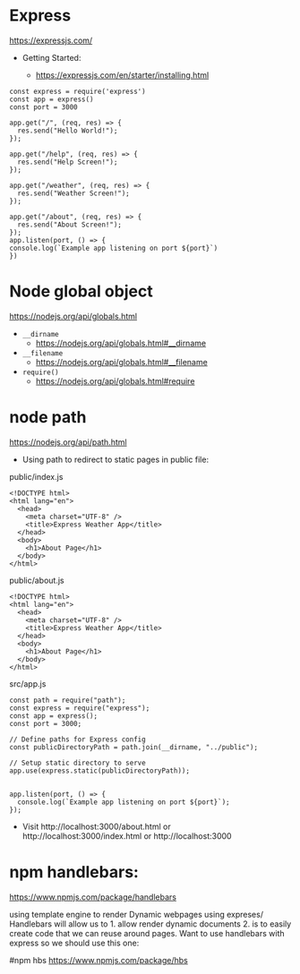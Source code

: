 # Express

https://expressjs.com/

- Getting Started:

  - https://expressjs.com/en/starter/installing.html

```
const express = require('express')
const app = express()
const port = 3000

app.get("/", (req, res) => {
  res.send("Hello World!");
});

app.get("/help", (req, res) => {
  res.send("Help Screen!");
});

app.get("/weather", (req, res) => {
  res.send("Weather Screen!");
});

app.get("/about", (req, res) => {
  res.send("About Screen!");
});
app.listen(port, () => {
console.log(`Example app listening on port ${port}`)
})

```

# Node global object

https://nodejs.org/api/globals.html

- `__dirname`
  - https://nodejs.org/api/globals.html#__dirname
- `__filename`
  - https://nodejs.org/api/globals.html#__filename
- `require()`
  - https://nodejs.org/api/globals.html#require

# node path

https://nodejs.org/api/path.html

- Using path to redirect to static pages in public file:

public/index.js

```
<!DOCTYPE html>
<html lang="en">
  <head>
    <meta charset="UTF-8" />
    <title>Express Weather App</title>
  </head>
  <body>
    <h1>About Page</h1>
  </body>
</html>

```

public/about.js

```
<!DOCTYPE html>
<html lang="en">
  <head>
    <meta charset="UTF-8" />
    <title>Express Weather App</title>
  </head>
  <body>
    <h1>About Page</h1>
  </body>
</html>

```

src/app.js

```
const path = require("path");
const express = require("express");
const app = express();
const port = 3000;

// Define paths for Express config
const publicDirectoryPath = path.join(__dirname, "../public");

// Setup static directory to serve
app.use(express.static(publicDirectoryPath));


app.listen(port, () => {
  console.log(`Example app listening on port ${port}`);
});

```

- Visit http://localhost:3000/about.html or http://localhost:3000/index.html or http://localhost:3000

# npm handlebars:

https://www.npmjs.com/package/handlebars

using template engine to render Dynamic webpages using expreses/
Handlebars will allow us to 1. allow render dynamic documents 2. is to easily create code that we can reuse around pages. Want to use handlebars with express so we should use this one:  

#npm hbs 
https://www.npmjs.com/package/hbs



```

```
